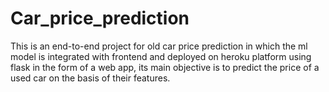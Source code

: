# Car_price_prediction
This is an end-to-end project for old car price prediction in which the ml model is integrated with frontend and deployed on heroku platform using flask in the form of a web app, its main objective is to predict the price of a used car on the basis of their features.

